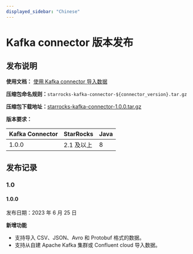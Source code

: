 ```yaml
---
displayed_sidebar: "Chinese"
---
```


# Kafka connector 版本发布

## 发布说明

**使用文档：** [使用 Kafka connector 导入数据](../loading/Kafka-connector-starrocks.md)

**压缩包命名规则：**`starrocks-kafka-connector-${connector_version}.tar.gz`

**压缩包下载地址：**[starrocks-kafka-connector-1.0.0.tar.gz](https://releases.starrocks.io/starrocks/starrocks-kafka-connector-1.0.0.tar.gz)

**版本要求：**

| Kafka Connector  | StarRocks | Java |
| ---------------  | --------- | ---- |
| 1.0.0              | 2.1 及以上  | 8    |

## 发布记录

### 1.0

#### 1.0.0

发布日期：2023 年 6 月 25 日

**新增功能**

- 支持导入 CSV、JSON、Avro 和 Protobuf 格式的数据。
- 支持从自建 Apache Kafka 集群或 Confluent cloud 导入数据。
